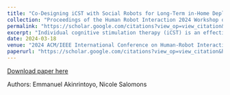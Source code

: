 ```yaml
---
title: "Co-Designing iCST with Social Robots for Long-Term in-Home Deployment for Persons with Dementia"
collection: "Proceedings of the Human Robot Interaction 2024 Workshop on Ageing in Place"
permalink: "https://scholar.google.com/citations?view_op=view_citation&hl=en&user=xTBOtfcAAAAJ&citation_for_view=xTBOtfcAAAAJ:d1gkVwhDpl0C"
excerpt: "Individual cognitive stimulation therapy (iCST) is an effective therapeutic intervention that has been explored for aiding the cognitive ability of persons with dementia (PwDs). Despite its significant benefits, research evidence shows that it has been limited due to the burdens of caregivers, thus leading to low adherence. Therefore, this work explores the development of a social robot by co-designing with the key stakeholders for a 4-week in-home deployment in the homes of 10 PwDs. The system’s effectiveness will be evaluated by assessing changes in the quality of life of the users and the caregiving burdens of their carers."
date: 2024-03-18
venue: "2024 ACM/IEEE International Conference on Human-Robot Interaction"
paperurl: "https://scholar.google.com/citations?view_op=view_citation&hl=en&user=xTBOtfcAAAAJ&citation_for_view=xTBOtfcAAAAJ:d1gkVwhDpl0C"
---
```


[Download paper here](http://academicpages.github.io/files/paper2.pdf)

Authors: Emmanuel Akinrintoyo, Nicole Salomons
